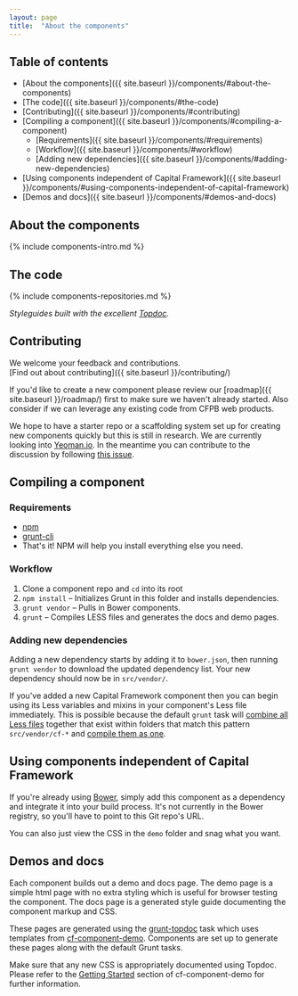 ```yaml
---
layout: page
title:  "About the components"
---
```



## Table of contents

- [About the components]({{ site.baseurl }}/components/#about-the-components)
- [The code]({{ site.baseurl }}/components/#the-code)
- [Contributing]({{ site.baseurl }}/components/#contributing)
- [Compiling a component]({{ site.baseurl }}/components/#compiling-a-component)
  - [Requirements]({{ site.baseurl }}/components/#requirements)
  - [Workflow]({{ site.baseurl }}/components/#workflow)
  - [Adding new dependencies]({{ site.baseurl }}/components/#adding-new-dependencies)
- [Using components independent of Capital Framework]({{ site.baseurl }}/components/#using-components-independent-of-capital-framework)
- [Demos and docs]({{ site.baseurl }}/components/#demos-and-docs)


## About the components

{% include components-intro.md %}


## The code

{% include components-repositories.md %}

_Styleguides built with the excellent [Topdoc](https://github.com/topcoat/topdoc/)._


## Contributing

We welcome your feedback and contributions.  
[Find out about contributing]({{ site.baseurl }}/contributing/)

If you'd like to create a new component please review our [roadmap]({{ site.baseurl }}/roadmap/)
first to make sure we haven't already started.
Also consider if we can leverage any existing code from CFPB web products.

We hope to have a starter repo or a scaffolding system set up for creating
new components quickly but this is still in research.
We are currently looking into [Yeoman.io](http://yeoman.io/).
In the meantime you can contribute to the discussion by following
[this issue](https://github.com/cfpb/capital-framework/issues/49).


## Compiling a component

### Requirements

- [npm](https://npmjs.org/)
- [grunt-cli](http://gruntjs.com/getting-started)
- That's it! NPM will help you install everything else you need.

### Workflow

1. Clone a component repo and `cd` into its root
2. `npm install` – Initializes Grunt in this folder and installs dependencies.
3. `grunt vendor` – Pulls in Bower components.
4. `grunt` – Compiles LESS files and generates the docs and demo pages.

### Adding new dependencies

Adding a new dependency starts by adding it to `bower.json`,
then running `grunt vendor` to download the updated dependency list.
Your new dependency should now be in `src/vendor/`.

If you've added a new Capital Framework component then you can begin using its
Less variables and mixins in your component's Less file immediately.
This is possible because the default `grunt` task will
[combine all Less files](https://github.com/cfpb/cf-grunt-config/blob/master/tasks/options/concat.js#L5)
together that exist within folders that match this pattern `src/vendor/cf-*`
and [compile them as one](https://github.com/cfpb/cf-grunt-config/blob/master/tasks/options/less.js#L12).


## Using components independent of Capital Framework

If you're already using [Bower](http://bower.io/), simply add this component as a dependency
and integrate it into your build process.
It's not currently in the Bower registry, so you'll have to point to this Git repo's URL.

You can also just view the CSS in the `demo` folder and snag what you want.


## Demos and docs

Each component builds out a demo and docs page.
The demo page is a simple html page with no extra styling which is useful for
browser testing the component.
The docs page is a generated style guide documenting the component markup and CSS.

These pages are generated using the [grunt-topdoc](https://github.com/topcoat/grunt-topdoc)
task which uses templates from [cf-component-demo](https://github.com/cfpb/cf-component-demo).
Components are set up to generate these pages along with the default Grunt tasks.

Make sure that any new CSS is appropriately documented using Topdoc.
Please refer to the [Getting Started](https://github.com/cfpb/cf-component-demo/blob/master/README.md#getting-started)
section of cf-component-demo for further information.